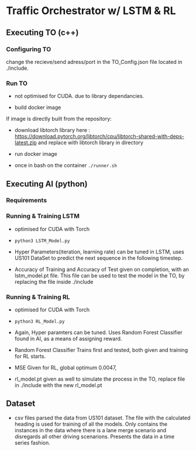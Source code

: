 # Traffic Orchestrator w/ LSTM & RL


## Executing TO (c++)

### Configuring TO 

change the recieve/send adress/port in the TO_Config.json file located in ./include.

### Run TO

- not optimised for CUDA. due to library dependancies.

- build docker image 

If image is directly built from the repository:

- download libtorch library here : https://download.pytorch.org/libtorch/cpu/libtorch-shared-with-deps-latest.zip and replace with libtorch library in directory
  
- run docker image

- once in bash on the container `./runner.sh`


## Executing AI (python)

### Requirements 

### Running & Training LSTM 

- optimised for CUDA with Torch

- `python3 LSTM_Model.py`

- Hyper Parameters(iteration, learning rate) can be tuned in LSTM, uses US101 DataSet to predict the next sequence in the following timestep.

- Accuracy of Training and Accuracy of Test given on completion, with an lstm_model.pt file. This file can be used to test the model in the TO, by replacing the file inside ./include

### Running & Training RL 

- optimised for CUDA with Torch

- `python3 RL_Model.py`

- Again, Hyper paramters can be tuned. Uses Random Forest Classifier found in AI, as a means of assigning reward. 

- Random Forest Classifier Trains first and tested, both given and training for RL starts.

- MSE Given for RL, global optimum 0.0047, 

- rl_model.pt given as well to simulate the process in the TO, replace file in ./include with the new rl_model.pt 


## Dataset

- csv files parsed the data from US101 dataset. The file with the calculated heading is used for training of all the models. Only contains the instances in the data where there is a lane merge scenario and disregards all other driving scenarions. Presents the data in a time series fashion.

